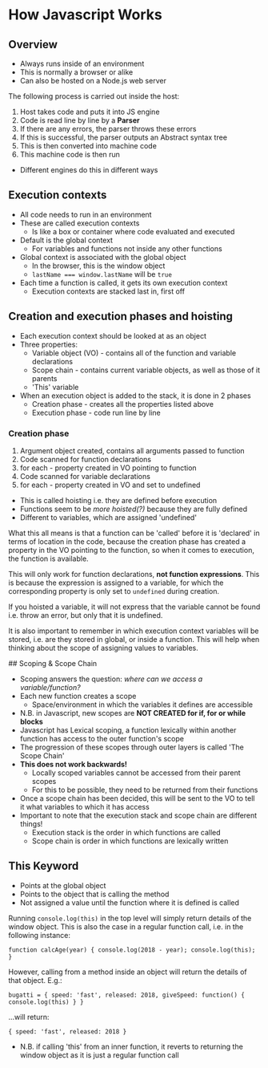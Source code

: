 How Javascript Works
======

## Overview

* Always runs inside of an environment
* This is normally a browser or alike
* Can also be hosted on a Node.js web server

The following process is carried out inside the host:
1. Host takes code and puts it into JS engine
2. Code is read line by line by a **Parser**
3. If there are any errors, the parser throws these errors
4. If this is successful, the parser outputs an Abstract syntax tree
5. This is then converted into machine code
6. This machine code is then run

* Different engines do this in different ways

## Execution contexts

* All code needs to run in an environment
* These are called execution contexts
  * Is like a box or container where code evaluated and executed
* Default is the global context
  * For variables and functions not inside any other functions
* Global context is associated with the global object
  * In the browser, this is the window object
  * `lastName === window.lastName` will be `true`
* Each time a function is called, it gets its own execution context
  * Execution contexts are stacked last in, first off

## Creation and execution phases and hoisting

* Each execution context should be looked at as an object
* Three properties:
  * Variable object (VO) - contains all of the function and variable declarations
  * Scope chain - contains current variable objects, as well as those of it parents
  * 'This' variable
* When an execution object is added to the stack, it is done in 2 phases
  * Creation phase - creates all the properties listed above
  * Execution phase - code run line by line

### Creation phase

1. Argument object created, contains all arguments passed to function
2. Code scanned for function declarations
3. for each - property created in VO pointing to function
4. Code scanned for variable declarations
5. for each - property created in VO and set to undefined

* This is called hoisting i.e. they are defined before execution
* Functions seem to be _more hoisted(?)_ because they are fully defined
* Different to variables, which are assigned 'undefined'

What this all means is that a function can be 'called' before it is 'declared' in terms of location in the code, because the creation phase has created a property in the VO pointing to the function, so when it comes to execution, the function is available.

This will only work for function declarations, **not function expressions**. This is because the expression is assigned to a variable, for which the corresponding property is only set to `undefined` during creation.

If you hoisted a variable, it will not express that the variable cannot be found i.e. throw an error, but only that it is undefined.

It is also important to remember in which execution context variables will be stored, i.e. are they stored in global, or inside a function. This will help when thinking about the scope of assigning values to variables.

## Scoping & Scope Chain

* Scoping answers the question: _where can we access a variable/function?_
* Each new function creates a scope
  * Space/environment in which the variables it defines are accessible
* N.B. in Javascript, new scopes are **NOT CREATED for if, for or while blocks**
* Javascript has Lexical scoping, a function lexically within another function has access to the outer function's scope
* The progression of these scopes through outer layers is called 'The Scope Chain'
* **This does not work backwards!**
  * Locally scoped variables cannot be accessed from their parent scopes
  * For this to be possible, they need to be returned from their functions
* Once a scope chain has been decided, this will be sent to the VO to tell it what variables to which it has access
* Important to note that the execution stack and scope chain are different things!
  * Execution stack is the order in which functions are called
  * Scope chain is order in which functions are lexically written

## This Keyword

* Points at the global object
* Points to the object that is calling the method
* Not assigned a value until the function where it is defined is called

Running `console.log(this)` in the top level will simply return details of the window object. This is also the case in a regular function call, i.e. in the following instance:

`function calcAge(year) {
  console.log(2018 - year);
  console.log(this);
  }`

However, calling from a method inside an object will return the details of that object. E.g.:

`bugatti = {
  speed: 'fast',
  released: 2018,
  giveSpeed: function() {
    console.log(this)
  }
  }`

...will return:

`{
  speed: 'fast',
  released: 2018
  }`

* N.B. if calling 'this' from an inner function, it reverts to returning the window object as it is just a regular function call
